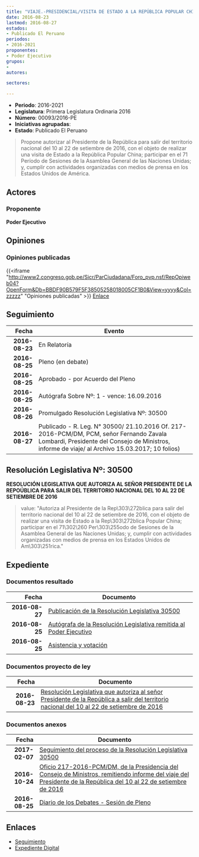 ```yaml
---
title: "VIAJE.-PRESIDENCIAL/VISITA DE ESTADO A LA REPÚBLICA POPULAR CHINA Y A ESTADOS UNIDOS DE AMÉRICA"
date: 2016-08-23
lastmod: 2016-08-27
estados:
- Publicado El Peruano
periodos:
- 2016-2021
proponentes:
- Poder Ejecutivo
grupos:
- 
autores:

sectores:

---
```

- **Periodo**: 2016-2021
- **Legislatura**: Primera Legislatura Ordinaria 2016
- **Número**: 00093/2016-PE
- **Iniciativas agrupadas**: 
- **Estado**: Publicado El Peruano

> Propone autorizar al Presidente de la República para salir del territorio nacional del 10 al 22 de setiembre de 2016, con el objeto de realizar una visita de Estado a la República Popular China; participar en el 71 Período de Sesiones de la Asamblea General de las Naciones Unidas; y, cumplir con actividades organizadas con medios de prensa en los Estados Unidos de América.


## Actores

### Proponente

**Poder Ejecutivo**

## Opiniones

### Opiniones publicadas

{{<iframe "http://www2.congreso.gob.pe/Sicr/ParCiudadana/Foro_pvp.nsf/RepOpiweb04?OpenForm&Db=BBDF90B579F5F38505258018005CF1B0&View=yyyy&Col=zzzzz" "Opiniones publicadas" >}}
[Enlace](http://www2.congreso.gob.pe/Sicr/ParCiudadana/Foro_pvp.nsf/RepOpiweb04?OpenForm&Db=BBDF90B579F5F38505258018005CF1B0&View=yyyy&Col=zzzzz)


## Seguimiento

| Fecha | Evento |
|------:|--------|
| **2016-08-23** | En Relatoría |
| **2016-08-25** | Pleno (en debate) |
| **2016-08-25** | Aprobado - por Acuerdo del Pleno |
| **2016-08-25** | Autógrafa Sobre Nº: 1 - vence: 16.09.2016 |
| **2016-08-26** | Promulgado Resolución Legislativa Nº: 30500 |
| **2016-08-27** | Publicado - R. Leg. N° 30500/ 21.10.2016 Of. 217-2016-PCM/DM, PCM, señor Fernando Zavala Lombardi, Presidente del Consejo de Ministros, informe de viaje/ al Archivo 15.03.2017; 10 folios) |

## Resolución Legislativa Nº: 30500

**RESOLUCIÓN LEGISLATIVA QUE AUTORIZA AL SEÑOR PRESIDENTE DE LA REPOÚBLICA PARA SALIR DEL TERRITORIO NACIONAL DEL 10 AL 22 DE SETIEMBRE DE 2016**

> value: "Autoriza al Presidente de la Rep\303\272blica para salir del territorio nacional del 10 al 22 de setiembre de 2016, con el objeto de realizar una visita de Estado a la Rep\303\272blica Popular China; participar en el 71\302\260 Per\303\255odo de Sesiones de la Asamblea General de las Naciones Unidas; y, cumplir con actividades organizadas con medios de prensa en los Estados Unidos de Am\303\251rica."


## Expediente

### Documentos resultado

| Fecha | Documento |
|------:|-----------|
| **2016-08-27** | [Publicación de la Resolución Legislativa 30500](http://www.leyes.congreso.gob.pe/Documentos/2016_2021/ADLP/Normas_Legales/30500-RLG..pdf) |
| **2016-08-25** | [Autógrafa de la Resolución Legislativa remitida al Poder Ejecutivo](http://www.leyes.congreso.gob.pe/Documentos/2016_2021/ADLP/Texto_Aprobado/AU0009320160825.pdf) |
| **2016-08-25** | [Asistencia y votación](http://www.leyes.congreso.gob.pe/Documentos/2016_2021/Asistencia_y_Votacion/Proyectos_de_Ley/AV0009320160825..pdf) |

### Documentos proyecto de ley

| Fecha | Documento |
|------:|-----------|
| **2016-08-23** | [Resolución Legislativa que autoriza al señor Presidente de la República a salir del territorio nacional del 10 al 22 de setiembre de 2016](http://www.leyes.congreso.gob.pe/Documentos/2016_2021/Proyectos_de_Ley_y_de_Resoluciones_Legislativas/PL0009120160822.pdf) |

### Documentos anexos

| Fecha | Documento |
|------:|-----------|
| **2017-02-07** | [Seguimiento del proceso de la Resolución Legislativa 30500](http://www2.congreso.gob.pe/Sicr/TraDocEstProc/Contdoc03_2011.nsf/Docpub/5E98CC77C7427CFF052580C00074EB64/$FILE/00093PL20170207.pdf) |
| **2016-10-24** | [Oficio 217-2016-PCM/DM, de la Presidencia del Consejo de Ministros, remitiendo informe del viaje del Presidente de la República del 10 al 22 de setiembre de 2016](http://www.leyes.congreso.gob.pe/Documentos/2016_2021/Oficios/Poder_Ejecutivo/OFICIO-217-2016-PCM-DM.pdf) |
| **2016-08-25** | [Diario de los Debates - Sesión de Pleno](http://www.leyes.congreso.gob.pe/Documentos/2016_2021/ADLP/Diario_Debates/30500_DD.pdf) |

## Enlaces

- [Seguimiento](http://www2.congreso.gob.pe/Sicr/TraDocEstProc/CLProLey2016.nsf/f7fff46988ca05b1052578e100829cc7/0b8729bb4674425905258018005dbffa?OpenDocument)
- [Expediente Digital](http://www2.congreso.gob.pe/Sicr/TraDocEstProc/Expvirt_2011.nsf/visbusqptramdoc1621/00093?opendocument)

